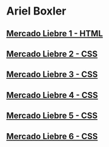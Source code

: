 # Ariel Boxler

## [Mercado Liebre 1 - HTML](https://github.com/Arielboxler97/mercadoLiebre/tree/estructuraWebHtml)
## [Mercado Liebre 2 - CSS](https://github.com/Arielboxler97/mercadoLiebre/tree/estructuraWebcss)
## [Mercado Liebre 3 - CSS](https://github.com/Arielboxler97/mercadoLiebre/tree/estructuraWebadaptativo)
## [Mercado Liebre 4 - CSS](https://github.com/Arielboxler97/mercadoLiebre/tree/estructuraWebadaptativo2)
## [Mercado Liebre 5 - CSS](https://github.com/Arielboxler97/mercadoLiebre/tree/estructuraWebRegistro)
## [Mercado Liebre 6 - CSS](https://github.com/Arielboxler97/mercadoLiebre/tree/estructuraWebTransition)


